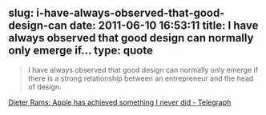 slug: i-have-always-observed-that-good-design-can
date: 2011-06-10 16:53:11
title: I have always observed that good design can normally only emerge if...
type: quote
---

> I have always observed that good design can normally only emerge if there is a strong relationship between an entrepreneur and the head of design.

[Dieter Rams: Apple has achieved something I never did - Telegraph](http://www.telegraph.co.uk/technology/apple/8555503/Dieter-Rams-Apple-has-achieved-something-I-never-did.html)
